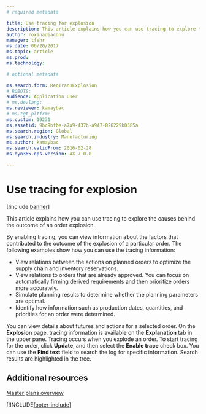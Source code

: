 ```yaml
---
# required metadata

title: Use tracing for explosion
description: This article explains how you can use tracing to explore the causes behind the outcome of an order explosion.
author: roxanadiaconu
manager: tfehr
ms.date: 06/20/2017
ms.topic: article
ms.prod: 
ms.technology: 

# optional metadata

ms.search.form: ReqTransExplosion
# ROBOTS: 
audience: Application User
# ms.devlang: 
ms.reviewer: kamaybac
# ms.tgt_pltfrm: 
ms.custom: 19231
ms.assetid: 9bc9bfbe-a7a9-437b-a947-826229b0585a
ms.search.region: Global
ms.search.industry: Manufacturing
ms.author: kamaybac
ms.search.validFrom: 2016-02-28
ms.dyn365.ops.version: AX 7.0.0

---
```


# Use tracing for explosion

[!include [banner](../includes/banner.md)]

This article explains how you can use tracing to explore the causes behind the outcome of an order explosion.

By enabling tracing, you can view information about the factors that contributed to the outcome of the explosion of a particular order. The following examples show how you can use the tracing information:

-   View relations between the actions on planned orders to optimize the supply chain and inventory reservations.
-   View relations to orders that are already approved. You can focus on automatically firming derived requirements and then prioritize orders more accurately.
-   Simulate planning results to determine whether the planning parameters are optimal.
-   Identify how information such as production dates, quantities, and priorities for an order were determined.

You can view details about futures and actions for a selected order. On the **Explosion** page, tracing information is available on the **Explanation** tab in the upper pane. Tracing occurs when you explode an order. To start tracing for the order, click **Update**, and then select the **Enable trace** check box. You can use the **Find text** field to search the log for specific information. Search results are highlighted in the tree.

Additional resources
--------

[Master plans overview](master-plans.md)





[!INCLUDE[footer-include](../../includes/footer-banner.md)]